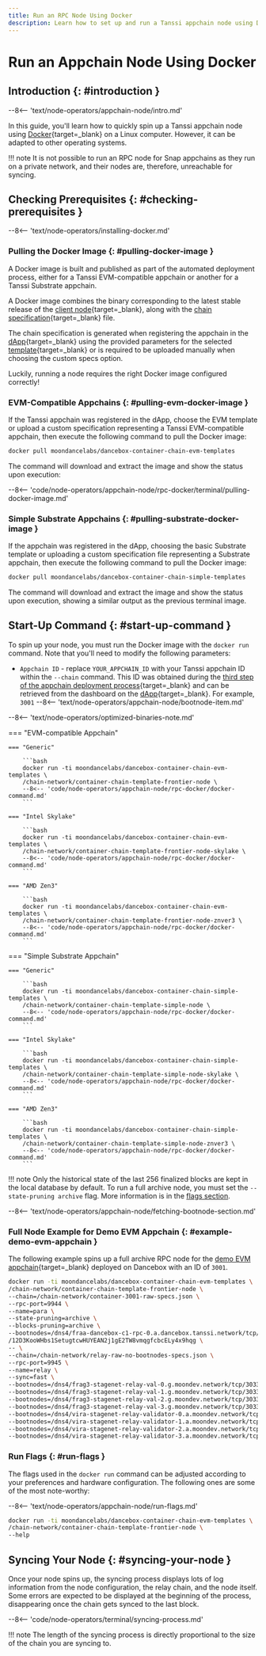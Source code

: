 ```yaml
---
title: Run an RPC Node Using Docker
description: Learn how to set up and run a Tanssi appchain node using Docker, which allows you to have your own RPC endpoint to interact with your appchain.
---
```


# Run an Appchain Node Using Docker

## Introduction {: #introduction }

--8<-- 'text/node-operators/appchain-node/intro.md'

In this guide, you'll learn how to quickly spin up a Tanssi appchain node using [Docker](https://www.docker.com){target=\_blank} on a Linux computer. However, it can be adapted to other operating systems.

!!! note
    It is not possible to run an RPC node for Snap appchains as they run on a private network, and their nodes are, therefore, unreachable for syncing.

## Checking Prerequisites {: #checking-prerequisites }

--8<-- 'text/node-operators/installing-docker.md'

### Pulling the Docker Image {: #pulling-docker-image }

A Docker image is built and published as part of the automated deployment process, either for a Tanssi EVM-compatible appchain or another for a Tanssi Substrate appchain.

A Docker image combines the binary corresponding to the latest stable release of the [client node](/learn/framework/architecture/#architecture){target=\_blank}, along with the [chain specification](/builders/build/customize/customizing-chain-specs/){target=\_blank} file.

The chain specification is generated when registering the appchain in the [dApp](https://apps.tanssi.network){target=\_blank} using the provided parameters for the selected [template](/learn/tanssi/included-templates/){target=\_blank} or is required to be uploaded manually when choosing the custom specs option.

Luckily, running a node requires the right Docker image configured correctly!

### EVM-Compatible Appchains {: #pulling-evm-docker-image }

If the Tanssi appchain was registered in the dApp, choose the EVM template or upload a custom specification representing a Tanssi EVM-compatible appchain, then execute the following command to pull the Docker image:

```bash
docker pull moondancelabs/dancebox-container-chain-evm-templates
```

The command will download and extract the image and show the status upon execution:

--8<-- 'code/node-operators/appchain-node/rpc-docker/terminal/pulling-docker-image.md'

### Simple Substrate Appchains {: #pulling-substrate-docker-image }

If the appchain was registered in the dApp, choosing the basic Substrate template or uploading a custom specification file representing a Substrate appchain, then execute the following command to pull the Docker image:

```bash
docker pull moondancelabs/dancebox-container-chain-simple-templates
```

The command will download and extract the image and show the status upon execution, showing a similar output as the previous terminal image.

## Start-Up Command {: #start-up-command }

To spin up your node, you must run the Docker image with the `docker run` command. Note that you'll need to modify the following parameters:

- `Appchain ID` - replace `YOUR_APPCHAIN_ID` with your Tanssi appchain ID within the `--chain` command. This ID was obtained during the [third step of the appchain deployment process](/builders/deploy/dapp/#reserve-appchain-id){target=\_blank} and can be retrieved from the dashboard on the [dApp](https://apps.tanssi.network){target=\_blank}. For example, `3001`
--8<-- 'text/node-operators/appchain-node/bootnode-item.md'

--8<-- 'text/node-operators/optimized-binaries-note.md'

=== "EVM-compatible Appchain"

    === "Generic"

        ```bash
        docker run -ti moondancelabs/dancebox-container-chain-evm-templates \
        /chain-network/container-chain-template-frontier-node \
        --8<-- 'code/node-operators/appchain-node/rpc-docker/docker-command.md'
        ```

    === "Intel Skylake"

        ```bash
        docker run -ti moondancelabs/dancebox-container-chain-evm-templates \
        /chain-network/container-chain-template-frontier-node-skylake \
        --8<-- 'code/node-operators/appchain-node/rpc-docker/docker-command.md'
        ```

    === "AMD Zen3"

        ```bash
        docker run -ti moondancelabs/dancebox-container-chain-evm-templates \
        /chain-network/container-chain-template-frontier-node-znver3 \
        --8<-- 'code/node-operators/appchain-node/rpc-docker/docker-command.md'
        ```

=== "Simple Substrate Appchain"

    === "Generic"

        ```bash
        docker run -ti moondancelabs/dancebox-container-chain-simple-templates \
        /chain-network/container-chain-template-simple-node \
        --8<-- 'code/node-operators/appchain-node/rpc-docker/docker-command.md'
        ```

    === "Intel Skylake"
    
        ```bash
        docker run -ti moondancelabs/dancebox-container-chain-simple-templates \
        /chain-network/container-chain-template-simple-node-skylake \
        --8<-- 'code/node-operators/appchain-node/rpc-docker/docker-command.md'
        ```
    
    === "AMD Zen3"
    
        ```bash
        docker run -ti moondancelabs/dancebox-container-chain-simple-templates \
        /chain-network/container-chain-template-simple-node-znver3 \
        --8<-- 'code/node-operators/appchain-node/rpc-docker/docker-command.md'
        ```

!!! note
    Only the historical state of the last 256 finalized blocks are kept in the local database by default. To run a full archive node, you must set the `--state-pruning archive` flag. More information is in the [flags section](#run-flags).

--8<-- 'text/node-operators/appchain-node/fetching-bootnode-section.md'

### Full Node Example for Demo EVM Appchain {: #example-demo-evm-appchain }

The following example spins up a full archive RPC node for the [demo EVM appchain](/builders/tanssi-network/testnet/demo-evm-appchain/){target=\_blank} deployed on Dancebox with an ID of `3001`.

```bash
docker run -ti moondancelabs/dancebox-container-chain-evm-templates \
/chain-network/container-chain-template-frontier-node \
--chain=/chain-network/container-3001-raw-specs.json \
--rpc-port=9944 \
--name=para \
--state-pruning=archive \
--blocks-pruning=archive \
--bootnodes=/dns4/fraa-dancebox-c1-rpc-0.a.dancebox.tanssi.network/tcp/30333/p2p
/12D3KooWHbs1SetugtcwHUYEAN2j1gE2TW8vmqgfcbcELy4x9hqg \
-- \
--chain=/chain-network/relay-raw-no-bootnodes-specs.json \
--rpc-port=9945 \
--name=relay \
--sync=fast \
--bootnodes=/dns4/frag3-stagenet-relay-val-0.g.moondev.network/tcp/30334/p2p/12D3KooWKvtM52fPRSdAnKBsGmST7VHvpKYeoSYuaAv5JDuAvFCc \
--bootnodes=/dns4/frag3-stagenet-relay-val-1.g.moondev.network/tcp/30334/p2p/12D3KooWQYLjopFtjojRBfTKkLFq2Untq9yG7gBjmAE8xcHFKbyq \
--bootnodes=/dns4/frag3-stagenet-relay-val-2.g.moondev.network/tcp/30334/p2p/12D3KooWMAtGe8cnVrg3qGmiwNjNaeVrpWaCTj82PGWN7PBx2tth \
--bootnodes=/dns4/frag3-stagenet-relay-val-3.g.moondev.network/tcp/30334/p2p/12D3KooWLKAf36uqBBug5W5KJhsSnn9JHFCcw8ykMkhQvW7Eus3U \
--bootnodes=/dns4/vira-stagenet-relay-validator-0.a.moondev.network/tcp/30334/p2p/12D3KooWSVTKUkkD4KBBAQ1QjAALeZdM3R2Kc2w5eFtVxbYZEGKd \
--bootnodes=/dns4/vira-stagenet-relay-validator-1.a.moondev.network/tcp/30334/p2p/12D3KooWFJoVyvLNpTV97SFqs91HaeoVqfFgRNYtUYJoYVbBweW4 \
--bootnodes=/dns4/vira-stagenet-relay-validator-2.a.moondev.network/tcp/30334/p2p/12D3KooWP1FA3dq1iBmEBYdQKAe4JNuzvEcgcebxBYMLKpTNirCR \
--bootnodes=/dns4/vira-stagenet-relay-validator-3.a.moondev.network/tcp/30334/p2p/12D3KooWDaTC6H6W1F4NkbaqK3Ema3jzc2BbhE2tyD3YEf84yNLE \
```

### Run Flags {: #run-flags }

The flags used in the `docker run` command can be adjusted according to your preferences and hardware configuration. The following ones are some of the most note-worthy:

--8<-- 'text/node-operators/appchain-node/run-flags.md'

```bash
docker run -ti moondancelabs/dancebox-container-chain-evm-templates \
/chain-network/container-chain-template-frontier-node \
--help
```

## Syncing Your Node {: #syncing-your-node }

Once your node spins up, the syncing process displays lots of log information from the node configuration, the relay chain, and the node itself. Some errors are expected to be displayed at the beginning of the process, disappearing once the chain gets synced to the last block.

--8<-- 'code/node-operators/terminal/syncing-process.md'

!!! note
    The length of the syncing process is directly proportional to the size of the chain you are syncing to.
